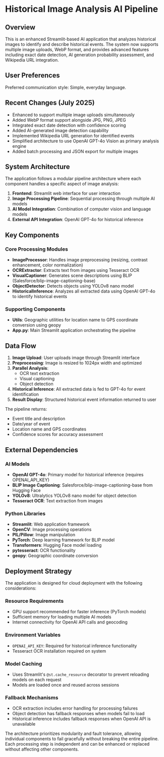 # Historical Image Analysis AI Pipeline

## Overview

This is an enhanced Streamlit-based AI application that analyzes historical images to identify and describe historical events. The system now supports multiple image uploads, WebP format, and provides advanced features including exact date detection, AI generation probability assessment, and Wikipedia URL integration.

## User Preferences

Preferred communication style: Simple, everyday language.

## Recent Changes (July 2025)

- Enhanced to support multiple image uploads simultaneously
- Added WebP format support alongside JPG, PNG, JPEG
- Integrated exact date detection with confidence scoring
- Added AI-generated image detection capability
- Implemented Wikipedia URL generation for identified events
- Simplified architecture to use OpenAI GPT-4o Vision as primary analysis engine
- Added batch processing and JSON export for multiple images

## System Architecture

The application follows a modular pipeline architecture where each component handles a specific aspect of image analysis:

1. **Frontend**: Streamlit web interface for user interaction
2. **Image Processing Pipeline**: Sequential processing through multiple AI models
3. **AI Model Integration**: Combination of computer vision and language models
4. **External API Integration**: OpenAI GPT-4o for historical inference

## Key Components

### Core Processing Modules

- **ImageProcessor**: Handles image preprocessing (resizing, contrast enhancement, color normalization)
- **OCRExtractor**: Extracts text from images using Tesseract OCR
- **VisualCaptioner**: Generates scene descriptions using BLIP (Salesforce/blip-image-captioning-base)
- **ObjectDetector**: Detects objects using YOLOv8 nano model
- **HistoricalInference**: Analyzes all extracted data using OpenAI GPT-4o to identify historical events

### Supporting Components

- **Utils**: Geographic utilities for location name to GPS coordinate conversion using geopy
- **App.py**: Main Streamlit application orchestrating the pipeline

## Data Flow

1. **Image Upload**: User uploads image through Streamlit interface
2. **Preprocessing**: Image is resized to 1024px width and optimized
3. **Parallel Analysis**:
   - OCR text extraction
   - Visual captioning
   - Object detection
4. **Historical Inference**: All extracted data is fed to GPT-4o for event identification
5. **Result Display**: Structured historical event information returned to user

The pipeline returns:
- Event title and description
- Date/year of event
- Location name and GPS coordinates
- Confidence scores for accuracy assessment

## External Dependencies

### AI Models
- **OpenAI GPT-4o**: Primary model for historical inference (requires OPENAI_API_KEY)
- **BLIP Image Captioning**: Salesforce/blip-image-captioning-base from Hugging Face
- **YOLOv8**: Ultralytics YOLOv8 nano model for object detection
- **Tesseract OCR**: Text extraction from images

### Python Libraries
- **Streamlit**: Web application framework
- **OpenCV**: Image processing operations
- **PIL/Pillow**: Image manipulation
- **PyTorch**: Deep learning framework for BLIP model
- **Transformers**: Hugging Face model loading
- **pytesseract**: OCR functionality
- **geopy**: Geographic coordinate conversion

## Deployment Strategy

The application is designed for cloud deployment with the following considerations:

### Resource Requirements
- GPU support recommended for faster inference (PyTorch models)
- Sufficient memory for loading multiple AI models
- Internet connectivity for OpenAI API calls and geocoding

### Environment Variables
- `OPENAI_API_KEY`: Required for historical inference functionality
- Tesseract OCR installation required on system

### Model Caching
- Uses Streamlit's `@st.cache_resource` decorator to prevent reloading models on each request
- Models are loaded once and reused across sessions

### Fallback Mechanisms
- OCR extraction includes error handling for processing failures
- Object detection has fallback responses when models fail to load
- Historical inference includes fallback responses when OpenAI API is unavailable

The architecture prioritizes modularity and fault tolerance, allowing individual components to fail gracefully without breaking the entire pipeline. Each processing step is independent and can be enhanced or replaced without affecting other components.